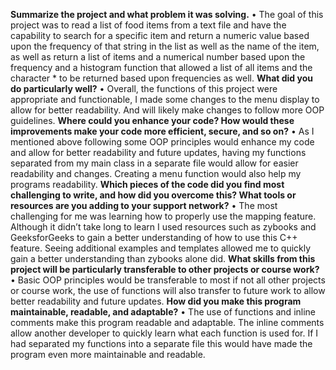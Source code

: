 **Summarize the project and what problem it was solving.**
•	The goal of this project was to read a list of food items from a text file and have the capability to search for a specific item and return a numeric value based upon the frequency of that string in the list as well as the name of the item, as well as return a list of items and a numerical number based upon the frequency and a histogram function that allowed a list of all items and the character * to be returned based upon frequencies as well.
**What did you do particularly well?**
•	Overall, the functions of this project were appropriate and functionable, I made some changes to the menu display to allow for better readability. And will likely make changes to follow more OOP guidelines.
**Where could you enhance your code? How would these improvements make your code more efficient, secure, and so on?**
•	As I mentioned above following some OOP principles would enhance my code and allow for better readability and future updates, having my functions separated from my main class in a separate file would allow for easier readability and changes. Creating a menu function would also help my programs readability.
**Which pieces of the code did you find most challenging to write, and how did you overcome this? What tools or resources are you adding to your support network?**
•	The most challenging for me was learning how to properly use the mapping feature. Although it didn’t take long to learn I used resources such as zybooks and GeeksforGeeks to gain a better understanding of how to use this C++ feature. Seeing additional examples and templates allowed me to quickly gain a better understanding than zybooks alone did.
**What skills from this project will be particularly transferable to other projects or course work?**
•	Basic OOP principles would be transferable to most if not all other projects or course work, the use of functions will also transfer to future work to allow better readability and future updates.
**How did you make this program maintainable, readable, and adaptable?**
•	The use of functions and inline comments make this program readable and adaptable. The inline comments allow another developer to quickly learn what each function is used for. If I had separated my functions into a separate file this would have made the program even more maintainable and readable.
